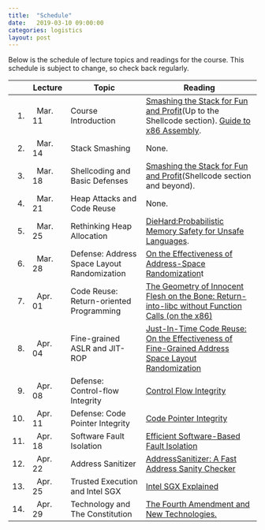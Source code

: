 ```yaml
---
title:  "Schedule"
date:   2019-03-10 09:00:00
categories: logistics
layout: post
---
```


Below is the schedule of lecture topics and readings for the course.
This schedule is subject to change, so check back regularly.

||Lecture | Topic | Reading
---:|---|---|---
1. | &nbsp;&nbsp;Mar. 11 &nbsp;&nbsp;| Course Introduction  | [Smashing the Stack for Fun and Profit][smashing](Up to the Shellcode section). [Guide to x86 Assembly][x86asm].
2. | &nbsp;&nbsp;Mar. 14 | Stack Smashing |  None.
3. | &nbsp;&nbsp;Mar. 18 | Shellcoding and Basic Defenses | [Smashing the Stack for Fun and Profit][smashing](Shellcode section and beyond).
4. | &nbsp;&nbsp;Mar. 21 | Heap Attacks and Code Reuse | None.
5. | &nbsp;&nbsp;Mar. 25 | Rethinking Heap Allocation | [DieHard:Probabilistic Memory Safety for Unsafe Languages][diehard].
6. | &nbsp;&nbsp;Mar. 28 | Defense: Address Space Layout Randomization &nbsp;&nbsp;&nbsp;| [On the Effectiveness of Address-Space Randomization][aslr]t
7. | &nbsp;&nbsp;Apr. 01 | Code Reuse: Return-oriented Programming | [The Geometry of Innocent Flesh on the Bone: Return-into-libc without Function Calls (on the x86)][rop]
8. | &nbsp;&nbsp;Apr. 04 | Fine-grained ASLR and JIT-ROP | [Just-In-Time Code Reuse: On the Effectiveness of Fine-Grained Address Space Layout Randomization][jitrop]
9. | &nbsp;&nbsp;Apr. 08 | Defense: Control-flow Integrity | [Control Flow Integrity][cfi]
10. | &nbsp;&nbsp;Apr. 11 | Defense: Code Pointer Integrity | [Code Pointer Integrity][cpi]
11. | &nbsp;&nbsp;Apr. 18 | Software Fault Isolation | [Efficient Software-Based Fault Isolation][sfi]
12. | &nbsp;&nbsp;Apr. 22 | Address Sanitizer | [AddressSanitizer: A Fast Address Sanity Checker][address] 
13. | &nbsp;&nbsp;Apr. 25 | Trusted Execution and Intel SGX | [Intel SGX Explained][sgx]
14. | &nbsp;&nbsp;Apr. 29 | Technology and The Constitution | [The Fourth Amendment and New Technologies.][kerr]


[smashing]:/papers/stacksmashing.pdf
[x86asm]:http://www.cs.virginia.edu/~evans/cs216/guides/x86.html
[diehard]:/papers/diehard.pdf
[aslr]:/papers/aslr.pdf
[rop]:/papers/rop_ccs07.pdf
[jitrop]:/papers/jitrop.pdf
[cfi]:/papers/cfi.pdf
[recfish]:/papers/recfish_rtas.pdf
[cpi]:/papers/cpi.pdf
[sfi]:/papers/sfi.pdf
[sgx]:/papers/intel_sgx.pdf
[address]:/papers/address_san.pdf
[kerr]:/papers/kerr_fourth.pdf
